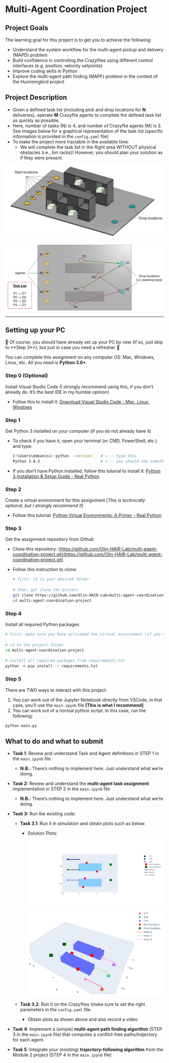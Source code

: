 # Multi-Agent Coordination Project

## Project Goals

The learning goal for this project is to get you to achieve the following:

- Understand the system workflow for the multi-agent pickup and delivery (MAPD) problem
- Build confidence in controlling the Crazyflies using different control interfaces (e.g. position, velocity setpoints)
- Improve coding skills in Python
- Explore the multi-agent path finding (MAPF) problem in the context of the Hummingbird project

## Project Description

- Given a defined task list (including pick and drop locations for **N** deliveries), operate **M** Crazyflie agents to complete the defined task list as quickly as possible.
- Here, number of tasks (N) is 4, and number of Crazyflie agents (M) is 3. See images below for a graphical representation of the task list (specific information is provided in the `config.yaml` file)
- To make the project more tractable in the available time:
    - We will complete the task list in the flight area WITHOUT physical obstacles (i.e., bin racks)! However, you should plan your solution as if they were present.

![world-file.PNG](media/world-file.png)

![robosys-module-3-project.PNG](media/robosys-module-3-project.png)

---

## Setting up your PC

<aside>
📌 Of course, you should have already set up your PC by now (if so, just skip to **Step 3**), but just in case you need a refresher 🙂

</aside>

You can complete this assignment on any computer OS: Mac, Windows, Linux, etc. All you need is **Python 3.6+**.

### Step 0 (Optional)
Install Visual Studio Code (I strongly recommend using this, if you don’t already do. It’s the best IDE in my humble opinion)

- Follow this to install it: [Download Visual Studio Code - Mac, Linux, Windows](https://code.visualstudio.com/download)
    
    

### Step 1
Get Python 3 installed on your computer (if you do not already have it)

- To check if you have it, open your terminal (or CMD, PowerShell, etc.) and type:
    
    ```bash
    C:\Users\kmbanisi> python --version    # <--- type this
    Python 3.8.3                           # <--- you should see something like this
    ```
    
- If you don’t have Python installed, follow this tutorial to install it: [Python 3 Installation & Setup Guide - Real Python](https://realpython.com/installing-python/)
    
    

### Step 2
Create a virtual environment for this assignment [*This is technically optional, but I strongly recommend it*]

- Follow this tutorial: [Python Virtual Environments: A Primer - Real Python](https://realpython.com/python-virtual-environments-a-primer/)
    
    

### Step 3
Get the assignment repository from Github

- Clone this repository: [https://github.com/Olin-HAIR-Lab/multi-agent-coordination-project.git](https://github.com/Olin-HAIR-Lab/multi-agent-coordination-project.git)
    
- Follow this instruction to clone:
    
    ```bash
    # first: cd to your desired folder
    
    # then: git clone the project
    git clone https://github.com/Olin-HAIR-Lab/multi-agent-coordination-project.git
    cd multi-agent-coordination-project
    ```
    
    

### Step 4
Install all required Python packages

```bash
# first: make sure you have activated the virtual environment (if you used one). See step 2 tutorial

# cd to the project folder
cd multi-agent-coordination-project

# install all required packages from requirements.txt
python -m pip install -r requirements.txt
```


### Step 5
There are TWO ways to interact with this project:

1. You can work out of the Jupyter Notebook directly from VSCode, in that case, you’ll use the `main.ipynb` file **[This is what I recommend]**
2. You can work out of a normal python script. In this case, run the following:

```bash
python main.py
```

## What to do and what to submit

- **Task 1**: Review and understand Task and Agent definitions in STEP 1 in the `main.ipynb` file
    - **N.B.:** There’s nothing to implement here. Just understand what we’re doing.
    
- **Task 2:** Review and understand the **multi-agent task assignment** implementation in STEP 2 in the `main.ipynb` file
    - **N.B.:** There’s nothing to implement here. Just understand what we’re doing.
    
- **Task 3:** Run the existing code:
    - **Task 3.1**: Run it in simulation and obtain plots such as below:
        - Solution Plots:
            
            ![2Dplot.png](media/2Dplot.png)
            
            ![3Dplot.png](media/3Dplot.png)
            
    - **Task 3.2**: Run it on the Crazyflies (make sure to set the right parameters in the `config.yaml` file.
        - Obtain plots as shown above and also record a video
        
- **Task 4**: Implement a (simple) **multi-agent path finding algorithm** (STEP 3 in the `main.ipynb` file) that computes a conflict-free paths/trajectory for each agent.
    
    
- **Task 5**: Integrate your (existing) **trajectory-following algorithm** from the Module 2 project (STEP 4 in the `main.ipynb` file)

